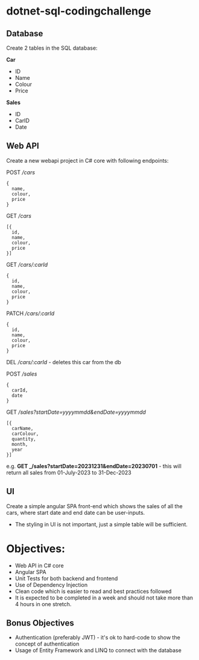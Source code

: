 # dotnet-sql-codingchallenge

## Database
Create 2 tables in the SQL database:

**Car**
- ID
- Name
- Colour
- Price


**Sales**
- ID
- CarID
- Date

## Web API
Create a new webapi project in C# core with following endpoints:

POST _/cars_
```
{
  name,
  colour,
  price
}
```

GET _/cars_
```
[{
  id,
  name,
  colour,
  price
}]
```

GET _/cars/:carId_
```
{
  id,
  name,
  colour,
  price
}
```

PATCH _/cars/:carId_
```
{
  id,
  name,
  colour,
  price
}
```

DEL _/cars/:carId_ - deletes this car from the db

POST _/sales_
```
{
  carId,
  date
}
```

GET _/sales?startDate=yyyymmdd&endDate=yyyymmdd_
```
[{  
  carName,
  carColour,
  quantity,
  month,
  year
}]
```
e.g. **GET _/sales?startDate=20231231&endDate=20230701** - this will return all sales from 01-July-2023 to 31-Dec-2023

## UI
Create a simple angular SPA front-end which shows the sales of all the cars, where start date and end date can be user-inputs.
- The styling in UI is not important, just a simple table will be sufficient.

# Objectives:
- Web API in C# core
- Angular SPA
- Unit Tests for both backend and frontend
- Use of Dependency Injection
- Clean code which is easier to read and best practices followed
- It is expected to be completed in a week and should not take more than 4 hours in one stretch.

## Bonus Objectives
- Authentication (preferably JWT) - it's ok to hard-code to show the concept of authentication
- Usage of Entity Framework and LINQ to connect with the database
